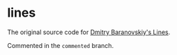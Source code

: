 # lines

The original source code for [Dmitry Baranovskiy's Lines](http://dmitry.baranovskiy.com/work/lines/).

Commented in the `commented` branch.
